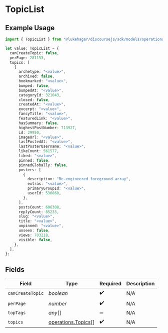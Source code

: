 # TopicList

## Example Usage

```typescript
import { TopicList } from "@lukehagar/discoursejs/sdk/models/operations";

let value: TopicList = {
  canCreateTopic: false,
  perPage: 281153,
  topics: [
    {
      archetype: "<value>",
      archived: false,
      bookmarked: "<value>",
      bumped: false,
      bumpedAt: "<value>",
      categoryId: 321043,
      closed: false,
      createdAt: "<value>",
      excerpt: "<value>",
      fancyTitle: "<value>",
      featuredLink: "<value>",
      hasSummary: false,
      highestPostNumber: 713927,
      id: 29950,
      imageUrl: "<value>",
      lastPostedAt: "<value>",
      lastPosterUsername: "<value>",
      likeCount: 561577,
      liked: "<value>",
      pinned: false,
      pinnedGlobally: false,
      posters: [
        {
          description: "Re-engineered foreground array",
          extras: "<value>",
          primaryGroupId: "<value>",
          userId: 530860,
        },
      ],
      postsCount: 606308,
      replyCount: 85233,
      slug: "<value>",
      title: "<value>",
      unpinned: "<value>",
      unseen: false,
      views: 703218,
      visible: false,
    },
  ],
};
```

## Fields

| Field                                                           | Type                                                            | Required                                                        | Description                                                     |
| --------------------------------------------------------------- | --------------------------------------------------------------- | --------------------------------------------------------------- | --------------------------------------------------------------- |
| `canCreateTopic`                                                | *boolean*                                                       | :heavy_check_mark:                                              | N/A                                                             |
| `perPage`                                                       | *number*                                                        | :heavy_check_mark:                                              | N/A                                                             |
| `topTags`                                                       | *any*[]                                                         | :heavy_minus_sign:                                              | N/A                                                             |
| `topics`                                                        | [operations.Topics](../../../sdk/models/operations/topics.md)[] | :heavy_check_mark:                                              | N/A                                                             |